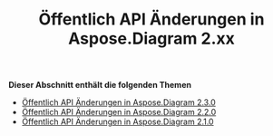 ﻿---
title: Öffentlich API Änderungen in Aspose.Diagram 2.xx
type: docs
weight: 50
url: /de/java/public-api-changes-in-aspose-diagram-2-x-x/
---
**Dieser Abschnitt enthält die folgenden Themen**
- [Öffentlich API Änderungen in Aspose.Diagram 2.3.0](/diagram/de/java/public-api-changes-in-aspose-diagram-2-3-0/)
- [Öffentlich API Änderungen in Aspose.Diagram 2.2.0](/diagram/de/java/public-api-changes-in-aspose-diagram-2-2-0/)
- [Öffentlich API Änderungen in Aspose.Diagram 2.1.0](/diagram/de/java/public-api-changes-in-aspose-diagram-2-1-0/)
